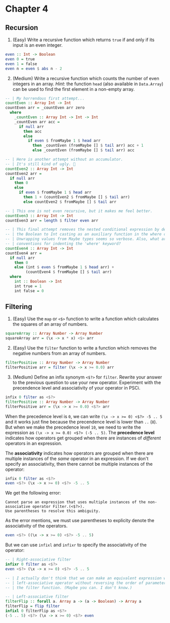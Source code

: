 # Chapter 4

## Recursion

1. (Easy) Write a recursive function which returns `true` if and only if its
   input is an even integer.

``` haskell
even :: Int -> Boolean
even 0 = true
even 1 = false
even n = even $ abs n - 2
```

2. (Medium) Write a recursive function which counts the number of even integers
   in an array. *Hint*: the function `head` (also available in `Data.Array`)
   can be used to find the first element in a non-empty array.

``` haskell
-- | My horrendous first attempt...
countEven :: Array Int -> Int
countEven arr = _countEven arr zero
  where
    _countEven :: Array Int -> Int -> Int
    _countEven arr acc =
      if null arr
        then acc
        else
          if even $ fromMaybe 1 $ head arr
            then _countEven (fromMaybe [] $ tail arr) acc + 1
            else _countEven (fromMaybe [] $ tail arr) acc

-- | Here is another attempt without an accumulator.
-- | It's still kind of ugly. 👹
countEven2 :: Array Int -> Int
countEven2 arr =
  if null arr
    then 0
    else
      if even $ fromMaybe 1 $ head arr
        then 1 + (countEven2 $ fromMaybe [] $ tail arr)
        else countEven2 $ fromMaybe [] $ tail arr

-- | This one is not even recursive, but it makes me feel better.
countEven3 :: Array Int -> Int
countEven3 arr = length $ filter even arr

-- | This final attempt removes the nested conditional expression by defining
-- | the Boolean to Int casting as an auxiliary function in the where clause.
-- | Unwrapping values from Maybe types seems so verbose. Also, what are the
-- | conventions for indenting the 'where' keyword?
countEven4 :: Array Int -> Int
countEven4 arr =
  if null arr
    then 0
    else (int $ even $ fromMaybe 1 $ head arr) +
         (countEven4 $ fromMaybe [] $ tail arr)
  where
    int :: Boolean -> Int
    int true = 1
    int false = 0
```

## Filtering

1. (Easy) Use the `map` or `<$>` function to write a function which calculates
   the squares of an array of numbers.

``` haskell
squareArray :: Array Number -> Array Number
squareArray arr = (\x -> x * x) <$> arr
```

2. (Easy) Use the `filter` function to write a function which removes the
   negative numbers from an array of numbers.

``` haskell
filterPositive :: Array Number -> Array Number
filterPositive arr = filter (\x -> x >= 0.0) arr
```

3. (Medium) Define an infix synonym `<$?>` for `filter`. Rewrite your answer to
   the previous question to use your new operator. Experiment with the
   precendence level and associativity of your operator in PSCi.

``` haskell
infix 0 filter as <$?>
filterPositive :: Array Number -> Array Number
filterPositive arr = (\x -> x >= 0.0) <$?> arr
```

When the precedence level is `0`, we can write `(\x -> x >= 0) <$?> -5 .. 5`
and it works just fine because the precendence level is lower than `..` (`8`).
But when we make the precedence level `10`, we need to write the expression as
`(\x -> x >= 0.0) <$?> (-5 .. 5)`. The **precedence level** indicates how
operators get grouped when there are instances of *different* operators in an
expression.

The **associativity** indicates how operators are grouped when there are
multiple instances of the *same* operator in an expression. If we don't specify
an associativity, then there cannot be multiple instances of the operator:

``` haskell
infix 0 filter as <$?>
even <$?> (\x -> x >= 0) <$?> -5 .. 5
```

We get the following error:

```
Cannot parse an expression that uses multiple instances of the non-associative operator Filter.(<$?>).
Use parentheses to resolve this ambiguity.
```

As the error mentions, we must use parentheses to explicity denote the
associativity of the operators.

``` haskell
even <$?> ((\x -> x >= 0) <$?> -5 .. 5)
```

But we can use `infixl` and `infixr` to specify the associativity of the
operator:

``` haskell
-- | Right-associative filter
infixr 0 filter as <$?>
even <$?> (\x -> x >= 0) <$?> -5 .. 5

-- | I actually don't think that we can make an equivalent expression with a
-- | left-associative operator without reversing the order of parameters in the
-- | the filter function. (Maybe you can. I don't know.)

-- | Left-associative filter
filterFlip :: forall a. Array a -> (a -> Boolean) -> Array a
filterFlip = flip filter
infixl 0 filterFlip as <$?>
(-5 .. 5) <$?> (\x -> x >= 0) <$?> even
```
